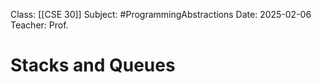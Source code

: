 
Class: [[CSE 30]]
Subject: #ProgrammingAbstractions 
Date: 2025-02-06
Teacher: Prof.


# Stacks and Queues

